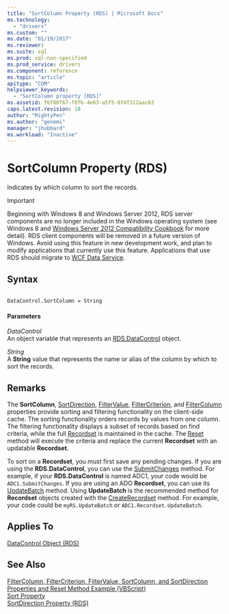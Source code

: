 ```yaml
---
title: "SortColumn Property (RDS) | Microsoft Docs"
ms.technology:
  - "drivers"
ms.custom: ""
ms.date: "01/19/2017"
ms.reviewer: 
ms.suite: sql
ms.prod: sql-non-specified
ms.prod_service: drivers
ms.component: reference
ms.topic: "article"
apitype: "COM"
helpviewer_keywords: 
  - "SortColumn property [RDS]"
ms.assetid: f6f80f67-f0fb-4e63-a5f5-8fdf312aac63
caps.latest.revision: 18
author: "MightyPen"
ms.author: "genemi"
manager: "jhubbard"
ms.workload: "Inactive"
---
```

# SortColumn Property (RDS)
Indicates by which column to sort the records.  
  
> [!IMPORTANT]
>  Beginning with Windows 8 and Windows Server 2012, RDS server components are no longer included in the Windows operating system (see Windows 8 and [Windows Server 2012 Compatibility Cookbook](https://www.microsoft.com/en-us/download/details.aspx?id=27416) for more detail). RDS client components will be removed in a future version of Windows. Avoid using this feature in new development work, and plan to modify applications that currently use this feature. Applications that use RDS should migrate to [WCF Data Service](http://go.microsoft.com/fwlink/?LinkId=199565).  
  
## Syntax  
  
```  
  
DataControl.SortColumn = String  
```  
  
#### Parameters  
 *DataControl*  
 An object variable that represents an [RDS.DataControl](../../../ado/reference/rds-api/datacontrol-object-rds.md) object.  
  
 *String*  
 A **String** value that represents the name or alias of the column by which to sort the records.  
  
## Remarks  
 The **SortColumn**, [SortDirection](../../../ado/reference/rds-api/sortdirection-property-rds.md), [FilterValue](../../../ado/reference/rds-api/filtervalue-property-rds.md), [FilterCriterion](../../../ado/reference/rds-api/filtercriterion-property-rds.md), and [FilterColumn](../../../ado/reference/rds-api/filtercolumn-property-rds.md) properties provide sorting and filtering functionality on the client-side cache. The sorting functionality orders records by values from one column. The filtering functionality displays a subset of records based on find criteria, while the full [Recordset](../../../ado/reference/ado-api/recordset-object-ado.md) is maintained in the cache. The [Reset](../../../ado/reference/rds-api/reset-method-rds.md) method will execute the criteria and replace the current **Recordset** with an updatable **Recordset**.  
  
 To sort on a **Recordset**, you must first save any pending changes. If you are using the **RDS.DataControl**, you can use the [SubmitChanges](../../../ado/reference/rds-api/submitchanges-method-rds.md) method. For example, if your **RDS.DataControl** is named ADC1, your code would be `ADC1.SubmitChanges`. If you are using an ADO **Recordset**, you can use its [UpdateBatch](../../../ado/reference/ado-api/updatebatch-method.md) method. Using **UpdateBatch** is the recommended method for **Recordset** objects created with the [CreateRecordset](../../../ado/reference/rds-api/createrecordset-method-rds.md) method. For example, your code could be `myRS.UpdateBatch` or `ADC1.Recordset.UpdateBatch`.  
  
## Applies To  
 [DataControl Object (RDS)](../../../ado/reference/rds-api/datacontrol-object-rds.md)  
  
## See Also  
 [FilterColumn, FilterCriterion, FilterValue, SortColumn, and SortDirection Properties and Reset Method Example (VBScript)](../../../ado/reference/rds-api/filter-column-criterion-value-sortcolumn-sortdirection-example-vbscript.md)   
 [Sort Property](../../../ado/reference/ado-api/sort-property.md)   
 [SortDirection Property (RDS)](../../../ado/reference/rds-api/sortdirection-property-rds.md)





